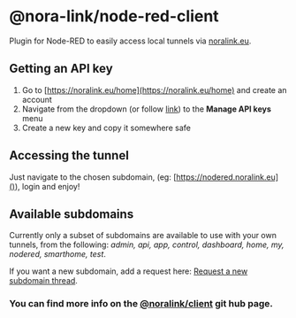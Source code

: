 # @nora-link/node-red-client

Plugin for Node-RED to easily access local tunnels via [noralink.eu](https://noralink.eu).

## Getting an API key

1. Go to [https://noralink.eu/home](https://noralink.eu/home) and create an account
2. Navigate from the dropdown (or follow [link](https://noralink.eu/home/api-keys)) to the **Manage API keys** menu
3. Create a new key and copy it somewhere safe

## Accessing the tunnel

Just navigate to the chosen subdomain, (eg: [https://nodered.noralink.eu]()), login and enjoy!

## Available subdomains

Currently only a subset of subdomains are available to use with your own tunnels, from the following: *admin, api, app, control, dashboard, home, my, nodered, smarthome, test*.

If you want a new subdomain, add a request here: [Request a new subdomain thread](https://github.com/andrei-tatar/nora-link-client/issues/1).

### You can find more info on the [@noralink/client](https://github.com/andrei-tatar/nora-link-client) git hub page.